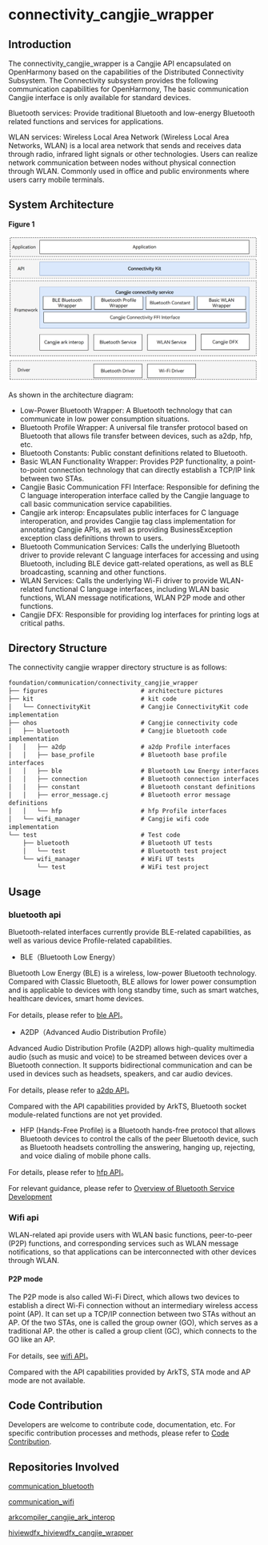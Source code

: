 # connectivity_cangjie_wrapper

## Introduction

The connectivity_cangjie_wrapper is a Cangjie API encapsulated on OpenHarmony based on the capabilities of the Distributed Connectivity Subsystem. The Connectivity subsystem provides the following communication capabilities for OpenHarmony, The basic communication Cangjie interface is only available for standard devices.

Bluetooth services: Provide traditional Bluetooth and low-energy Bluetooth related functions and services for applications.

WLAN services: Wireless Local Area Network (Wireless Local Area Networks, WLAN) is a local area network that sends and receives data through radio, infrared light signals or other technologies. Users can realize network communication between nodes without physical connection through WLAN. Commonly used in office and public environments where users carry mobile terminals.

## System Architecture

**Figure 1**

![](figures/connectivity_cangjie_wrapper_architecture_en.png)

As shown in the architecture diagram:

- Low-Power Bluetooth Wrapper: A Bluetooth technology that can communicate in low power consumption situations.
- Bluetooth Profile Wrapper: A universal file transfer protocol based on Bluetooth that allows file transfer between devices, such as a2dp, hfp, etc.
- Bluetooth Constants: Public constant definitions related to Bluetooth.
- Basic WLAN Functionality Wrapper: Provides P2P functionality, a point-to-point connection technology that can directly establish a TCP/IP link between two STAs.
- Cangjie Basic Communication FFI Interface: Responsible for defining the C language interoperation interface called by the Cangjie language to call basic communication service capabilities.
- Cangjie ark interop: Encapsulates public interfaces for C language interoperation, and provides Cangjie tag class implementation for annotating Cangjie APIs, as well as providing BusinessException exception class definitions thrown to users.
- Bluetooth Communication Services: Calls the underlying Bluetooth driver to provide relevant C language interfaces for accessing and using Bluetooth, including BLE device gatt-related operations, as well as BLE broadcasting, scanning and other functions.
- WLAN Services: Calls the underlying Wi-Fi driver to provide WLAN-related functional C language interfaces, including WLAN basic functions, WLAN message notifications, WLAN P2P mode and other functions.
- Cangjie DFX: Responsible for providing log interfaces for printing logs at critical paths.

## Directory Structure

The connectivity cangjie wrapper directory structure is as follows:

```
foundation/communication/connectivity_cangjie_wrapper
├── figures                          # architecture pictures
├── kit                              # kit code
│   └── ConnectivityKit              # Cangjie ConnectivityKit code implementation
├── ohos                             # Cangjie connectivity code
│   ├── bluetooth                    # Cangjie bluetooth code implementation
│   │   ├── a2dp                     # a2dp Profile interfaces
│   │   ├── base_profile             # Bluetooth base profile interfaces
│   │   ├── ble                      # Bluetooth Low Energy interfaces
│   │   ├── connection               # Bluetooth connection interfaces
│   │   ├── constant                 # Bluetooth constant definitions
│   │   ├── error_message.cj         # Bluetooth error message definitions
│   │   └── hfp                      # hfp Profile interfaces
│   └── wifi_manager                 # Cangjie wifi code implementation
└── test                             # Test code
    ├── bluetooth                    # Bluetooth UT tests
    │   └── test                     # Bluetooth test project
    └── wifi_manager                 # WiFi UT tests
        └── test                     # WiFi test project
```

## Usage

### bluetooth api

Bluetooth-related interfaces currently provide BLE-related capabilities, as well as various device Profile-related capabilities.

-   BLE（Bluetooth Low Energy）

Bluetooth Low Energy (BLE) is a wireless, low-power Bluetooth technology. Compared with Classic Bluetooth, BLE allows for lower power consumption and is applicable to devices with long standby time, such as smart watches, healthcare devices, smart home devices.

For details, please refer to [ble API](https://gitcode.com/openharmony-sig/arkcompiler_cangjie_ark_interop/blob/master/doc/API_Reference/source_en/apis/ConnectivityKit/cj-apis-bluetooth-ble.md)。

-   A2DP（Advanced Audio Distribution Profile）

Advanced Audio Distribution Profile (A2DP) allows high-quality multimedia audio (such as music and voice) to be streamed between devices over a Bluetooth connection. It supports bidirectional communication and can be used in devices such as headsets, speakers, and car audio devices.

For details, please refer to [a2dp API](https://gitcode.com/openharmony-sig/arkcompiler_cangjie_ark_interop/blob/master/doc/API_Reference/source_en/apis/ConnectivityKit/cj-apis-bluetooth-a2dp.md)。

Compared with the API capabilities provided by ArkTS, Bluetooth socket module-related functions are not yet provided.

-   HFP (Hands-Free Profile) is a Bluetooth hands-free protocol that allows Bluetooth devices to control the calls of the peer Bluetooth device, such as Bluetooth headsets controlling the answering, hanging up, rejecting, and voice dialing of mobile phone calls.

For details, please refer to [hfp API](https://gitcode.com/openharmony-sig/arkcompiler_cangjie_ark_interop/blob/master/doc/API_Reference/source_en/apis/ConnectivityKit/cj-apis-bluetooth-hfp.md)。

For relevant guidance, please refer to [Overview of Bluetooth Service Development](https://gitcode.com/openharmony-sig/arkcompiler_cangjie_ark_interop/blob/master/doc/Dev_Guide/source_en/connectivity/bluetooth/cj-bluetooth-overview.md)

### Wifi api

WLAN-related api provide users with WLAN basic functions, peer-to-peer (P2P) functions, and corresponding services such as WLAN message notifications, so that applications can be interconnected with other devices through WLAN.

#### P2P mode

The P2P mode is also called Wi-Fi Direct, which allows two devices to establish a direct Wi-Fi connection without an intermediary wireless access point (AP). It can set up a TCP/IP connection between two STAs without an AP. Of the two STAs, one is called the group owner (GO), which serves as a traditional AP. the other is called a group client (GC), which connects to the GO like an AP.

For details, see [wifi API](https://gitcode.com/openharmony-sig/arkcompiler_cangjie_ark_interop/blob/master/doc/API_Reference/source_en/apis/ConnectivityKit/cj-apis-wifi_manager.md)。

Compared with the API capabilities provided by ArkTS, STA mode and AP mode are not available.

## Code Contribution

Developers are welcome to contribute code, documentation, etc. For specific contribution processes and methods, please refer to [Code Contribution](https://gitcode.com/openharmony/docs/blob/master/en/contribute/code-contribution.md).

## Repositories Involved

[communication_bluetooth](https://gitcode.com/openharmony/communication_bluetooth/blob/master/README.md)

[communication_wifi](https://gitcode.com/openharmony/communication_wifi/blob/master/README.md)

[arkcompiler_cangjie_ark_interop](https://gitcode.com/openharmony-sig/arkcompiler_cangjie_ark_interop/blob/master/README.md)

[hiviewdfx_hiviewdfx_cangjie_wrapper](https://gitcode.com/openharmony-sig/hiviewdfx_hiviewdfx_cangjie_wrapper/blob/master/README.md)